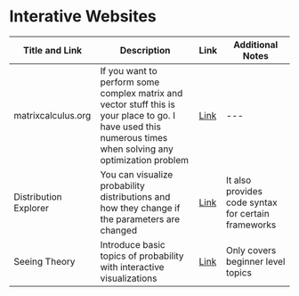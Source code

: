 # Interative Websites
| Title and Link            | Description          | Link                              | Additional Notes       |
|------------------|----------------------|-----------------------------------|-------------------------|
| matrixcalculus.org| If you want to perform some complex matrix and vector stuff this is your place to go. I have used this numerous times when solving any optimization problem| [Link](https://www.matrixcalculus.org/)| ---|
| Distribution Explorer | You can visualize probability distributions and how they change if the parameters are changed | [Link](https://distribution-explorer.github.io/index.html) | It also provides code syntax for certain frameworks |
| Seeing Theory | Introduce basic topics of probability with interactive visualizations| [Link](https://seeing-theory.brown.edu/)| Only covers beginner level topics|




